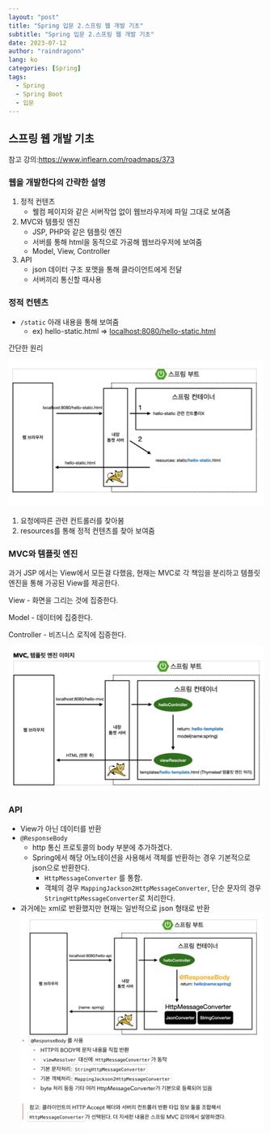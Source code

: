```yaml
---
layout: "post"
title: "Spring 입문 2.스프링 웹 개발 기초"
subtitle: "Spring 입문 2.스프링 웹 개발 기초"
date: 2023-07-12
author: "raindragonn"
lang: ko
categories: [Spring]
tags:
  - Spring
  - Spring Boot
  - 입문
---
```

## 스프링 웹 개발 기초

참고 강의:https://www.inflearn.com/roadmaps/373 

### 웹을 개발한다의 간략한 설명

1. 정적 컨텐츠
    - 웰컴 페이지와 같은 서버작업 없이 웹브라우저에 파일 그대로 보여줌
2. MVC와 템플릿 엔진
    - JSP, PHP와 같은 템플릿 엔진
    - 서버를 통해 html을 동적으로 가공해 웹브라우저에 보여줌
    - Model, View, Controller
3. API
    - json 데이터 구조 포맷을 통해 클라이언트에게 전달
    - 서버끼리 통신할 때사용

### 정적 컨텐츠

- `/static` 아래 내용을 통해 보여줌
    - ex) hello-static.html ⇒ [localhost:8080/hello-static.html](http://localhost:8080/hello-static.html)

간단한 원리

![Untitled](/assets/images/post/2023-07-12-1.png)

1. 요청에따른 관련 컨트롤러를 찾아봄
2. resources를 통해 정적 컨텐츠를 찾아 보여줌

### MVC와 템플릿 엔진

과거 JSP 에서는 View에서 모든걸 다했음,  현재는 MVC로 각 책임을 분리하고 템플릿엔진을 통해 가공된 View를 제공한다.

View - 화면을 그리는 것에 집중한다.

Model - 데이터에 집중한다.

Controller - 비즈니스 로직에 집중한다.

![Untitled](/assets/images/post/2023-07-12-2.png)

### API

- View가 아닌 데이터를 반환
- `@ResponseBody`
    - http 통신 프로토콜의 body 부분에 추가하겠다.
    - Spring에서 해당 어노테이션을 사용해서 객체를 반환하는 경우 기본적으로 json으로 반환한다.
        - `HttpMessageConverter` 를 통함.
        - 객체의 경우 `MappingJackson2HttpMessageConverter`, 단순 문자의 경우 `StringHttpMessageConverter`로 처리한다.
- 과거에는 xml로 반환했지만 현재는 일반적으로 json 형태로 반환
![Untitled](/assets/images/post/2023-07-12-3.png)